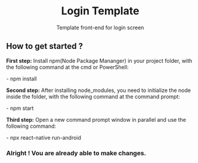 
<h1 align="center">Login Template</h1>
<p align="center">Template front-end for login screen</p>

<h2> How to get started ?</h2>
<p><strong>First step:</strong> Install npm(Node Package Mananger) in your project folder, with the following command at the cmd or PowerShell:</p>
<p>- npm install</p>

<p><strong>Second step:</strong> After installing node_modules, you need to initialize the node inside the folder, with the following command at the command prompt:
<p>- npm start</p>

<p><strong>Third step:</strong> Open a new command prompt window in parallel and use the following command:</p>
<p>- npx react-native run-android</p>

<h3>Alright ! Vou are already able to make changes.</h3>
